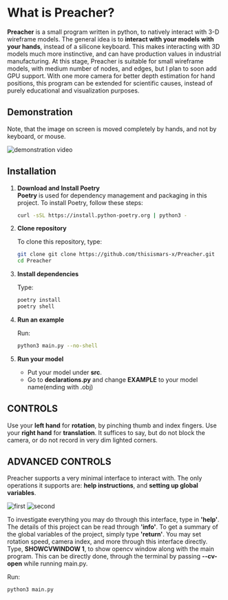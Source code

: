 # What is Preacher?

**Preacher** is a small program written in python, to natively interact with 3-D wireframe models.
The general idea is to **interact with your models with your hands**, instead of a silicone keyboard.
This makes interacting with 3D models much more instinctive, and can have production values in industrial manufacturing.
At this stage, Preacher is suitable for small wireframe models, with medium number of nodes, and edges, but I plan to soon add GPU support.
With one more camera for better depth estimation for hand positions, this program can be extended for scientific causes, instead of 
purely educational and visualization purposes.

## Demonstration

Note, that the image on screen is moved completely by hands, and not by keyboard, or mouse.

![demonstration video](https://github.com/user-attachments/assets/80e0edbf-7d27-41aa-b6ac-6c3a0116d9aa)


## Installation

1. **Download and Install Poetry**  
   **Poetry** is used for dependency management and packaging in this project. To install Poetry, follow these steps:

   ```bash
   curl -sSL https://install.python-poetry.org | python3 -

2. **Clone repository**
   
   To clone this repository, type:

    ```bash
    git clone git clone https://github.com/thisismars-x/Preacher.git
    cd Preacher

3. **Install dependencies**
   
   Type:

    ```bash
    poetry install
    poetry shell

4. **Run an example**
   
   Run:

    ```bash
    python3 main.py --no-shell

5. **Run your model**
   
   - Put your model under **src**.
   - Go to **declarations.py** and change **EXAMPLE** to your model name(ending with .obj)

## CONTROLS

Use your **left hand** for **rotation**, by pinching thumb and index fingers.
Use your **right hand** for **translation**.
It suffices to say, but do not block the camera, or do not record in very dim lighted corners.


## ADVANCED CONTROLS

Preacher supports a very minimal interface to interact with.
The only operations it supports are: **help instructions**, and **setting up global variables**.


![first](./resources/real.png)
![second](./resources/terminal-like.png)

To investigate everything you may do through this interface, type in **'help'**.
The details of this project can be read through **'info'**.
To get a summary of the global variables of the project, simply type **'return'**.
You may set rotation speed, camera index, and more through this interface directly.
Type, **SHOWCVWINDOW 1**, to show opencv window along with the main program.
This can be directly done, through the terminal by passing **--cv-open** while running main.py.

Run:

```bash
python3 main.py
